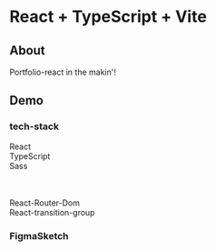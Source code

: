 # React + TypeScript + Vite

## About
Portfolio-react in the makin'!


## Demo

### tech-stack
React<br>
TypeScript<br>
Sass<br><br><br>


React-Router-Dom<br>
React-transition-group<br>


### FigmaSketch